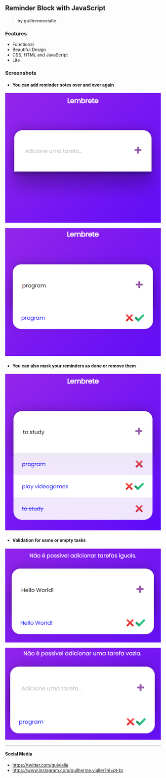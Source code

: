 
## Reminder Block with JavaScript 

> #### by guilhermevialle

### Features

- Functional
- Beautiful Design 
- CSS, HTML and JavaScript
- Lite

### Screenshots
- #### You can add reminder notes over and over again

![](https://github.com/guilhermevialle/Reminder-block/blob/main/Lembrete%20com%20JavaScript/Screenshots/capture.PNG)

![](https://github.com/guilhermevialle/Reminder-block/blob/main/Lembrete%20com%20JavaScript/Screenshots/capture2.PNG)

- #### You can also mark your reminders as done or remove them

![](https://github.com/guilhermevialle/Reminder-block/blob/main/Lembrete%20com%20JavaScript/Screenshots/capture3.PNG)

- #### Validation for same or empty tasks

![](https://github.com/guilhermevialle/Reminder-block/blob/main/Lembrete%20com%20JavaScript/Screenshots/capture4.PNG)

![](https://github.com/guilhermevialle/Reminder-block/blob/main/Lembrete%20com%20JavaScript/Screenshots/capture5.PNG)

------------

#### Social Media

- https://twitter.com/guivialle
- https://www.instagram.com/guilherme.vialle/?hl=pt-br
